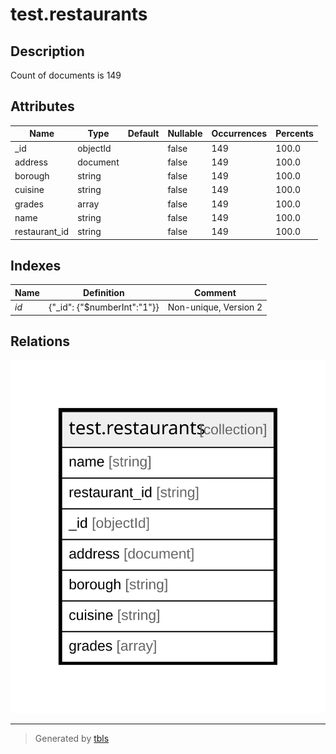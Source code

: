 # test.restaurants

## Description

Count of documents is 149

## Attributes

| Name | Type | Default | Nullable | Occurrences | Percents |
| ---- | ---- | ------- | -------- | ----------- | -------- |
| _id | objectId |  | false | 149 | 100.0 |
| address | document |  | false | 149 | 100.0 |
| borough | string |  | false | 149 | 100.0 |
| cuisine | string |  | false | 149 | 100.0 |
| grades | array |  | false | 149 | 100.0 |
| name | string |  | false | 149 | 100.0 |
| restaurant_id | string |  | false | 149 | 100.0 |

## Indexes

| Name | Definition | Comment |
| ---- | ---------- | ------- |
| _id_ | {"_id": {"$numberInt":"1"}} | Non-unique, Version 2 |

## Relations

![er](test.restaurants.svg)

---

> Generated by [tbls](https://github.com/k1LoW/tbls)
